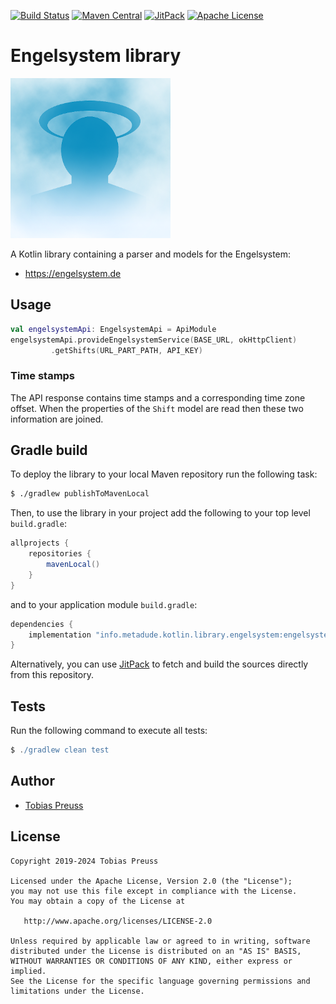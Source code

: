 [![Build Status](https://app.travis-ci.com/johnjohndoe/engelsystem.svg?branch=master)](https://app.travis-ci.com/johnjohndoe/engelsystem) [![Maven Central](https://maven-badges.herokuapp.com/maven-central/info.metadude.kotlin.library.engelsystem/engelsystem-base/badge.svg)](https://maven-badges.herokuapp.com/maven-central/info.metadude.kotlin.library.engelsystem/engelsystem-base) [![JitPack](https://jitpack.io/v/johnjohndoe/engelsystem.svg)][jitpack-engelsystem] [![Apache License](http://img.shields.io/badge/license-Apache%20License%202.0-lightgrey.svg)](http://choosealicense.com/licenses/apache-2.0/)

# Engelsystem library

![Engelsystem logo](gfx/engelsystem-logo.png "Engelsystem logo")

A Kotlin library containing a parser and models for the Engelsystem:

* https://engelsystem.de


## Usage

```kotlin
val engelsystemApi: EngelsystemApi = ApiModule
engelsystemApi.provideEngelsystemService(BASE_URL, okHttpClient)
         .getShifts(URL_PART_PATH, API_KEY)
```


### Time stamps

The API response contains time stamps and a corresponding time zone offset.
When the properties of the `Shift` model are read then these two information are joined.


## Gradle build

To deploy the library to your local Maven repository run the following task:

```bash
$ ./gradlew publishToMavenLocal
```

Then, to use the library in your project add the following to
your top level `build.gradle`:

```groovy
allprojects {
    repositories {
        mavenLocal()
    }
}
```

and to your application module `build.gradle`:


```groovy
dependencies {
    implementation "info.metadude.kotlin.library.engelsystem:engelsystem-base:$version"
}
```

Alternatively, you can use [JitPack][jitpack-engelsystem] to fetch and
build the sources directly from this repository.


## Tests

Run the following command to execute all tests:

```groovy
$ ./gradlew clean test
```

## Author

* [Tobias Preuss][tobias-preuss]

## License

    Copyright 2019-2024 Tobias Preuss

    Licensed under the Apache License, Version 2.0 (the "License");
    you may not use this file except in compliance with the License.
    You may obtain a copy of the License at

       http://www.apache.org/licenses/LICENSE-2.0

    Unless required by applicable law or agreed to in writing, software
    distributed under the License is distributed on an "AS IS" BASIS,
    WITHOUT WARRANTIES OR CONDITIONS OF ANY KIND, either express or implied.
    See the License for the specific language governing permissions and
    limitations under the License.


[jitpack-engelsystem]: https://jitpack.io/#johnjohndoe/engelsystem
[tobias-preuss]: https://github.com/johnjohndoe
